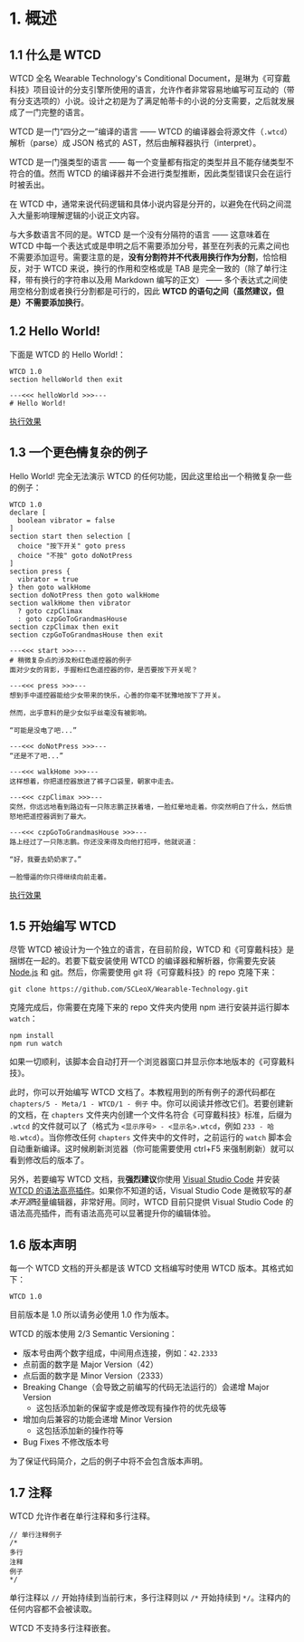 # 1. 概述
## 1.1 什么是 WTCD
WTCD 全名 Wearable Technology's Conditional Document，是琳为《可穿戴科技》项目设计的分支引擎所使用的语言，允许作者非常容易地编写可互动的（带有分支选项的）小说。设计之初是为了满足帕蒂卡的小说的分支需要，之后就发展成了一门完整的语言。

WTCD 是一门“四分之一”编译的语言 —— WTCD 的编译器会将源文件（`.wtcd`） 解析（parse）成 JSON 格式的 AST，然后由解释器执行（interpret）。

WTCD 是一门强类型的语言 —— 每一个变量都有指定的类型并且不能存储类型不符合的值。然而 WTCD 的编译器并不会进行类型推断，因此类型错误只会在运行时被丢出。

在 WTCD 中，通常来说代码逻辑和具体小说内容是分开的，以避免在代码之间混入大量影响理解逻辑的小说正文内容。

与大多数语言不同的是。WTCD 是一个没有分隔符的语言 —— 这意味着在 WTCD 中每一个表达式或是申明之后不需要添加分号，甚至在列表的元素之间也不需要添加逗号。需要注意的是，**没有分割符并不代表用换行作为分割**，恰恰相反，对于 WTCD 来说，换行的作用和空格或是 TAB 是完全一致的（除了单行注释，带有换行的字符串以及用 Markdown 编写的正文） —— 多个表达式之间使用空格分割或者换行分割都是可行的，因此 **WTCD 的语句之间（虽然建议，但是）不需要添加换行**。


## 1.2 Hello World!
下面是 WTCD 的 Hello World!：

```wtcd
WTCD 1.0
section helloWorld then exit

---<<< helloWorld >>>---
# Hello World!
```

[执行效果](./例子/Hello-World.html)

## 1.3 一个更~~色情~~复杂的例子
Hello World! 完全无法演示 WTCD 的任何功能，因此这里给出一个稍微复杂一些的例子：

```wtcd
WTCD 1.0
declare [
  boolean vibrator = false
]
section start then selection [
  choice "按下开关" goto press
  choice "不按" goto doNotPress
]
section press {
  vibrator = true
} then goto walkHome
section doNotPress then goto walkHome
section walkHome then vibrator
  ? goto czpClimax
  : goto czpGoToGrandmasHouse
section czpClimax then exit
section czpGoToGrandmasHouse then exit

---<<< start >>>---
# 稍微复杂点的涉及粉红色遥控器的例子
面对少女的背影，手握粉红色遥控器的你，是否要按下开关呢？

---<<< press >>>---
想到手中遥控器能给少女带来的快乐，心善的你毫不犹豫地按下了开关。

然而，出乎意料的是少女似乎丝毫没有被影响。

“可能是没电了吧...”

---<<< doNotPress >>>---
“还是不了吧...”

---<<< walkHome >>>---
这样想着，你把遥控器放进了裤子口袋里，朝家中走去。

---<<< czpClimax >>>---
突然，你远远地看到路边有一只陈志鹏正扶着墙，一脸红晕地走着。你突然明白了什么，然后愤怒地把遥控器调到了最大。

---<<< czpGoToGrandmasHouse >>>---
路上经过了一只陈志鹏。你还没来得及向他打招呼，他就说道：

“好，我要去奶奶家了。”

一脸懵逼的你只得继续向前走着。
```

[执行效果](./例子/稍微复杂点的涉及粉红色遥控器的例子.html)

## 1.5 开始编写 WTCD
尽管 WTCD 被设计为一个独立的语言，在目前阶段，WTCD 和《可穿戴科技》是捆绑在一起的。若要下载安装使用 WTCD 的编译器和解析器，你需要先安装 [Node.js](https://nodejs.org/) 和 [git](https://git-scm.com/book/en/v2/Getting-Started-Installing-Git)。然后，你需要使用 git 将《可穿戴科技》的 repo 克隆下来：

```
git clone https://github.com/SCLeoX/Wearable-Technology.git
```

克隆完成后，你需要在克隆下来的 repo 文件夹内使用 npm 进行安装并运行脚本 `watch`：

```
npm install
npm run watch
```

如果一切顺利，该脚本会自动打开一个浏览器窗口并显示你本地版本的《可穿戴科技》。

此时，你可以开始编写 WTCD 文档了。本教程用到的所有例子的源代码都在 `chapters/5 - Meta/1 - WTCD/1 - 例子` 中。你可以阅读并修改它们。若要创建新的文档，在 `chapters` 文件夹内创建一个文件名符合《可穿戴科技》标准，后缀为 `.wtcd` 的文件就可以了（格式为 `<显示序号> - <显示名>.wtcd`，例如 `233 - 哈哈.wtcd`）。当你修改任何 `chapters` 文件夹中的文件时，之前运行的 `watch` 脚本会自动重新编译。这时候刷新浏览器（你可能需要使用 ctrl+F5 来强制刷新）就可以看到修改后的版本了。

另外，若要编写 WTCD 文档，我**强烈建议**你使用 [Visual Studio Code](https://code.visualstudio.com/) 并安装 [WTCD 的语法高亮插件](https://marketplace.visualstudio.com/items?itemName=WTCD.vscode-wtcd)。如果你不知道的话，Visual Studio Code 是微软写的*基本开源*轻量编辑器，非常好用。同时，WTCD 目前只提供 Visual Studio Code 的语法高亮插件，而有语法高亮可以显著提升你的编辑体验。

## 1.6 版本声明
每一个 WTCD 文档的开头都是该 WTCD 文档编写时使用 WTCD 版本。其格式如下：

```wtcd
WTCD 1.0
```

目前版本是 1.0 所以请务必使用 1.0 作为版本。

WTCD 的版本使用 2/3 Semantic Versioning：

- 版本号由两个数字组成，中间用点连接，例如：`42.2333`
- 点前面的数字是 Major Version（42）
- 点后面的数字是 Minor Version（2333）
- Breaking Change（会导致之前编写的代码无法运行的）会递增 Major Version
  - 这包括添加新的保留字或是修改现有操作符的优先级等
- 增加向后兼容的功能会递增 Minor Version
  - 这包括添加新的操作符等
- Bug Fixes 不修改版本号

为了保证代码简介，之后的例子中将不会包含版本声明。

## 1.7 注释
WTCD 允许作者在单行注释和多行注释。

```wtcd
// 单行注释例子
/*
多行
注释
例子
*/
```

单行注释以 `//` 开始持续到当前行末，多行注释则以 `/*` 开始持续到 `*/`。注释内的任何内容都不会被读取。

WTCD 不支持多行注释嵌套。
